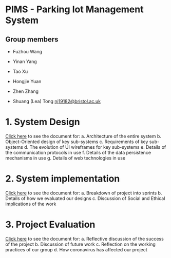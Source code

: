 # PIMS - Parking Iot Management System

## Group members
* Fuzhou Wang
  
* Yinan Yang
  
* Tao Xu
  
* Hongjie Yuan
  
* Zhen Zhang
  
* Shuang (Lea) Tong
  nj19182@bristol.ac.uk

# 1. System Design
[Click here](Protfolio/System_design.md) to see the document for:
a. Architecture of the entire system
b. Object-Oriented design of key sub-systems
c. Requirements of key sub-systems
d. The evolution of UI wireframes for key sub-systems
e. Details of the communication protocols in use
f. Details of the data persistence mechanisms in use
g. Details of web technologies in use

# 2. System implementation
[Click here](Protfolio/System_implementation.md) to see the document for:
a. Breakdown of project into sprints
b. Details of how we evaluated our designs
c. Discussion of Social and Ethical implications of the work

# 3. Project Evaluation
[Click here](Protfolio/Project_evaluation.md) to see the document for:
a. Reflective discussion of the success of the project
b. Discussion of future work
c. Reflection on the working practices of our group
d. How coronavirus has affected our project

